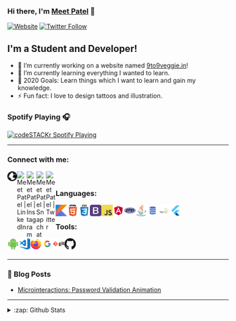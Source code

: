 ### Hi there, I'm [Meet Patel][website] 👋

[![Website](https://img.shields.io/website?label=meetpatel.live&style=for-the-badge&url=http%3A%2F%2Fmeetpatel.live)](http://meetpatel.live/)
[![Twitter Follow](https://img.shields.io/twitter/follow/kuchbhimeet?color=1DA1F2&logo=twitter&style=for-the-badge)](https://twitter.com/intent/follow?original_referer=https%3A%2F%2Fgithub.com%2FMeetPatel&screen_name=kuchbhimeet)

## I'm a Student and Developer!

- 🔭 I’m currently working on a website named [9to9veggie.in][liveProject]!
- 🌱 I’m currently learning everything I wanted to learn.
- 🥅 2020 Goals: Learn things which I want to learn and gain my knowledge.
- ⚡ Fun fact: I love to design tattoos and illustration.

### Spotify Playing 🎧
[<img src="https://now-playing-codestackr.vercel.app/api/spotify-playing" alt="codeSTACKr Spotify Playing" width="350" />](https://open.spotify.com/user/swyqyimdc12jajde4vpwd2x1b)

---

### Connect with me:

[<img align="left" alt="Meet Patel | meetpatel.live" width="22px" src="https://raw.githubusercontent.com/iconic/open-iconic/master/svg/globe.svg" target="_blank" />][website]
[<img align="left" alt="Meet Patel | LinkedIn" width="22px" src="https://cdn.jsdelivr.net/npm/simple-icons@v3/icons/linkedin.svg" />][linkedin]
[<img align="left" alt="Meet Patel | Instagram" width="22px" src="https://cdn.jsdelivr.net/npm/simple-icons@v3/icons/instagram.svg" />][instagram]
[<img align="left" alt="Meet Patel | Snapchat" width="22px" src="https://cdn.jsdelivr.net/npm/simple-icons@v3/icons/snapchat.svg" />][snapchat]
[<img align="left" alt="Meet Patel | Twitter" width="22px" src="https://cdn.jsdelivr.net/npm/simple-icons@v3/icons/twitter.svg" />][twitter]
<br />

### Languages: 

<img align="left" alt="Kotlin" width="26px" src="https://raw.githubusercontent.com/github/explore/80688e429a7d4ef2fca1e82350fe8e3517d3494d/topics/kotlin/kotlin.png" />
<img align="left" alt="HTML5" width="26px" src="https://raw.githubusercontent.com/github/explore/80688e429a7d4ef2fca1e82350fe8e3517d3494d/topics/html/html.png" />
<img align="left" alt="CSS3" width="26px" src="https://raw.githubusercontent.com/github/explore/80688e429a7d4ef2fca1e82350fe8e3517d3494d/topics/css/css.png" />
<img align="left" alt="Bootstrap" width="26px" src="https://raw.githubusercontent.com/github/explore/80688e429a7d4ef2fca1e82350fe8e3517d3494d/topics/bootstrap/bootstrap.png" />
<img align="left" alt="JavaScript" width="26px" src="https://raw.githubusercontent.com/github/explore/80688e429a7d4ef2fca1e82350fe8e3517d3494d/topics/javascript/javascript.png" />
<img align="left" alt="AngularJS" width="26px" src="https://raw.githubusercontent.com/github/explore/80688e429a7d4ef2fca1e82350fe8e3517d3494d/topics/angular/angular.png" />
<img align="left" alt="PHP" width="26px" src="https://raw.githubusercontent.com/github/explore/80688e429a7d4ef2fca1e82350fe8e3517d3494d/topics/php/php.png" />
<img align="left" alt="Java" width="26px" src="https://raw.githubusercontent.com/github/explore/80688e429a7d4ef2fca1e82350fe8e3517d3494d/topics/java/java.png" />
<img align="left" alt="SQL" width="26px" src="https://raw.githubusercontent.com/github/explore/80688e429a7d4ef2fca1e82350fe8e3517d3494d/topics/sql/sql.png" />
<img align="left" alt="MySQL" width="26px" src="https://raw.githubusercontent.com/github/explore/80688e429a7d4ef2fca1e82350fe8e3517d3494d/topics/mysql/mysql.png" />
<img align="left" alt="Flutter" width="26px" src="https://raw.githubusercontent.com/github/explore/80688e429a7d4ef2fca1e82350fe8e3517d3494d/topics/flutter/flutter.png" />
<br/>

### Tools:

<img align="left" alt="Android" width="26px" src="https://raw.githubusercontent.com/github/explore/80688e429a7d4ef2fca1e82350fe8e3517d3494d/topics/android/android.png" />
<img align="left" alt="Visual Studio Code" width="26px" src="https://raw.githubusercontent.com/github/explore/80688e429a7d4ef2fca1e82350fe8e3517d3494d/topics/visual-studio-code/visual-studio-code.png" />
<img align="left" alt="Firefox" width="26px" src="https://raw.githubusercontent.com/github/explore/80688e429a7d4ef2fca1e82350fe8e3517d3494d/topics/firefox/firefox.png" />
<img align="left" alt="Google Search" width="26px" src="https://raw.githubusercontent.com/github/explore/80688e429a7d4ef2fca1e82350fe8e3517d3494d/topics/google/google.png" />
<img align="left" alt="Git" width="26px" src="https://raw.githubusercontent.com/github/explore/80688e429a7d4ef2fca1e82350fe8e3517d3494d/topics/git/git.png" />
<img align="left" alt="GitHub" width="26px" src="https://raw.githubusercontent.com/github/explore/78df643247d429f6cc873026c0622819ad797942/topics/github/github.png" />

<br />
<br />

---

### 📕 Blog Posts

<!-- BLOG-POST-LIST:START -->
- [Microinteractions: Password Validation Animation](https://dev.to/codestackr/microinteractions-password-validation-animation-5629)
<!-- BLOG-POST-LIST:END -->

---

<details>
  <summary>:zap: Github Stats</summary>
  <img align="left" alt="Meet Patel's Github Stats" src="https://github-readme-stats.codestackr.vercel.app/api?username=meetxpress&show_icons=true&hide_border=true" />
</details>

[website]: http://meetpatel.live/
[liveProject]: http://9to9veggie.in/
[twitter]: https://twitter.com/kuchbhimeet
[instagram]: https://instagram.com/meetxpress
[linkedin]: https://linkedin.com/in/meetxpress
[snapchat]: https://snapchat.com/add/m_mv99
